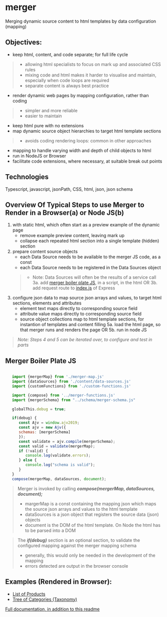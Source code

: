 # merger
Merging dynamic source content to html templates by data configuration (mapping)

## Objectives:
- keep html, content, and code separate; for full life cycle
>- allowing html specialists to focus on mark up and associated CSS rules
>- mixing code and html makes it harder to visualise and maintain, especially when code loops are required
>- separate content is always best practice 
- render dynamic web pages by mapping configuration, rather than coding
>- simpler and more reliable
>- easier to maintain
- keep html pure with no extensions
- map dynamic source object hierarchies to target html template sections
>- avoids coding rendering loops: common in other approaches
- mapping to handle varying width and depth of child objects to html
- run in NodeJS or Browser
- facilitate code extensions, where necessary, at suitable break out points

## Technologies
Typescript, javascript, jsonPath, CSS, html, json, json schema

## Overview Of Typical Steps to use Merger to Render in a Browser(a) or Node JS(b)
1. with static html, which often start as a preview example of the dynamic page
    - remove example preview content, leaving mark up
    - collapse each repeated html section into a single template (hidden) section
2. prepare content source objects
    - each Data Source needs to be available to the merger JS code, as a const
    - each Data Source needs to be registered in the Data Sources object
    >- Note: Data Sources will often be the results of a service call
3a. add [merger boiler plate JS](merger-boiler-plate-js), in a script, in the html OR
3b. add request route to [index.js](https://jeffcoster.github.io/merger/#node-index-js) of Express
4. configure json data to map source json arrays and values, to target html sections, elements and attributes
    - element text maps directly to corresponding source field 
    - attribute value maps directly to corresponding source field 
    - source object collections map to html template sections, for instantion of templates and content filling
5a. load the html page, so that merger runs and renders the page OR
5b. run in node JS

>_Note: Steps 4 and 5 can be iterated over, to configure and test in parts_

## Merger Boiler Plate JS
```javascript

   import {mergerMap} from './merger-map.js'
   import {dataSources} from './content/data-sources.js'
   import {customFunctions} from './custom-functions.js'

   import {compose} from '../merger-functions.js' 
   import {mergerSchema} from "../schema/merger-schema.js"

   globalThis.debug = true;

   if(debug) {
      const Ajv = window.ajv2019;
      const ajv = new Ajv({
      schemas: [mergerSchema]
      });
      const validate = ajv.compile(mergerSchema);
      const valid = validate(mergerMap);
      if (!valid) {
         console.log(validate.errors);
      } else {
         console.log("schema is valid");
      }
   }
   compose(mergerMap, dataSources, document);

```

> Merger is invoked by calling **_compose(mergerMap, dataSources, document);_**
>- margerMap is a const containing the mapping json which maps the source json arrays and values to the html template
>- dataSources is a json object that registers the source data (json) objects
>- document is the DOM of the html template. On Node the html has to be parsed into a DOM

> The **_if(debug)_** section is an optional section, to validate the configured mapping against the merger mapping schema
>- generally, this would only be needed in the development of the mapping
>- errors detected are output in the browser console

## Examples (Rendered in Browser):
- [List of Products](https://jeffcoster.github.io/merger/examples/product-list/product-lister-template.html)
- [Tree of Categories (Taxonomy)](https://jeffcoster.github.io/merger/examples/taxonomy/taxonomy-template.html)

[Full documentation, in addition to this readme](https://jeffcoster.github.io/merger/)

